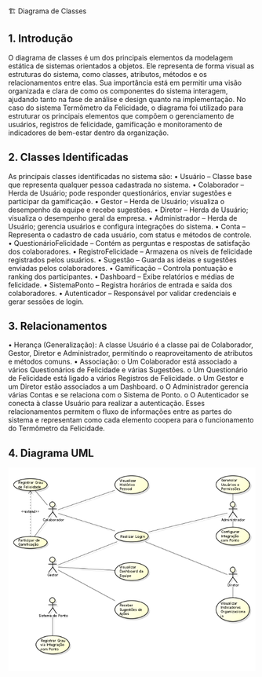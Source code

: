 🏗️ Diagrama de Classes
## 1. Introdução
O diagrama de classes é um dos principais elementos da modelagem estática
de sistemas orientados a objetos. Ele representa de forma visual as estruturas do
sistema, como classes, atributos, métodos e os relacionamentos entre elas.
Sua importância está em permitir uma visão organizada e clara de como os
componentes do sistema interagem, ajudando tanto na fase de análise e design
quanto na implementação.
No caso do sistema Termômetro da Felicidade, o diagrama foi utilizado para
estruturar os principais elementos que compõem o gerenciamento de usuários,
registros de felicidade, gamificação e monitoramento de indicadores de bem-estar
dentro da organização.


## 2. Classes Identificadas
As principais classes identificadas no sistema são:
• Usuário – Classe base que representa qualquer pessoa cadastrada no
sistema.
• Colaborador – Herda de Usuário; pode responder questionários, enviar
sugestões e participar da gamificação.
• Gestor – Herda de Usuário; visualiza o desempenho da equipe e recebe
sugestões.
• Diretor – Herda de Usuário; visualiza o desempenho geral da empresa.
• Administrador – Herda de Usuário; gerencia usuários e configura
integrações do sistema.
• Conta – Representa o cadastro de cada usuário, com status e métodos de
controle.
• QuestionárioFelicidade – Contém as perguntas e respostas de satisfação
dos colaboradores.
• RegistroFelicidade – Armazena os níveis de felicidade registrados pelos
usuários.
• Sugestão – Guarda as ideias e sugestões enviadas pelos colaboradores.
• Gamificação – Controla pontuação e ranking dos participantes.
• Dashboard – Exibe relatórios e médias de felicidade.
• SistemaPonto – Registra horários de entrada e saída dos colaboradores.
• Autenticador – Responsável por validar credenciais e gerar sessões de
login.

## 3. Relacionamentos
• Herança (Generalização):
A classe Usuário é a classe pai de Colaborador, Gestor, Diretor e
Administrador, permitindo o reaproveitamento de atributos e métodos
comuns.
• Associação:
o Um Colaborador está associado a vários Questionários de
Felicidade e várias Sugestões.
o Um Questionário de Felicidade está ligado a vários Registros de
Felicidade.
o Um Gestor e um Diretor estão associados a um Dashboard.
o O Administrador gerencia várias Contas e se relaciona com o
Sistema de Ponto.
o O Autenticador se conecta à classe Usuário para realizar a
autenticação.
Esses relacionamentos permitem o fluxo de informações entre as partes do
sistema e representam como cada elemento coopera para o funcionamento do
Termômetro da Felicidade.

## 4. Diagrama UML
![alt text](image-2.png)